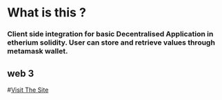 # What is this ?
### Client side integration for basic Decentralised Application in etherium solidity. User can store and retrieve values through metamask wallet.

## web 3


#[Visit The Site]("https://mrajay1.github.io/basic_DApp_ethereum_/")
